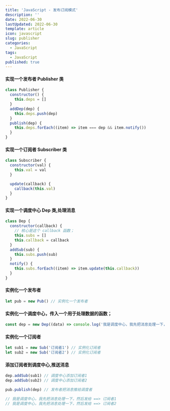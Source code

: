 ```yaml
---
title: 'JavaScript - 发布订阅模式'
description: ''
date: 2022-06-30
lastUpdated: 2022-06-30
template: article
icon: javascript
slug: publisher
categories:
  - JavaScript
tags:
  - JavaScript
published: true
---
```


#### 实现一个发布者 Publisher 类

```javascript
class Publisher {
  constructor() {
    this.deps = []
  }
  addDep(dep) {
    this.deps.push(dep)
  }
  publish(dep) {
    this.deps.forEach((item) => item === dep && item.notify())
  }
}
```

#### 实现一个订阅者 Subscriber 类

```javascript
class Subscriber {
  constructor(val) {
    this.val = val
  }

  update(callback) {
    callback(this.val)
  }
}
```

#### 实现一个调度中心 Dep 类,处理消息

```javascript
class Dep {
  constructor(callback) {
    // 核心是这个 callback 函数；
    this.subs = []
    this.callback = callback
  }
  addSub(sub) {
    this.subs.push(sub)
  }
  notify() {
    this.subs.forEach((item) => item.update(this.callback))
  }
}
```

#### 实例化一个发布者

```javascript
let pub = new Pub() // 实例化一个发布者
```

#### 实例化一个调度中心，传入一个用于处理数据的函数；

```javascript
const dep = new Dep((data) => console.log('我是调度中心，我先把消息处理一下，然后发给订阅者', data))
```

#### 实例化一个订阅者

```javascript
let sub1 = new Sub('订阅者1') // 实例化订阅者
let sub2 = new Sub('订阅者2') // 实例化订阅者
```

#### 添加订阅者到调度中心,推送消息

```javascript
dep.addSub(sub1) // 调度中心添加订阅者1
dep.addSub(sub2) // 调度中心添加订阅者2

pub.publish(dep) // 发布者把消息推给调度者

// 我是调度中心，我先把消息处理一下，然后发给 ==> 订阅者1
// 我是调度中心，我先把消息处理一下，然后发给 ==> 订阅者2
```
